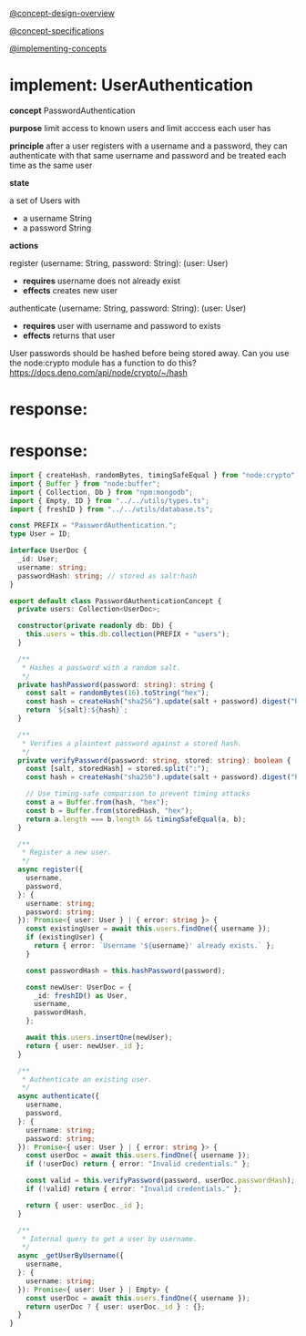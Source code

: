 [@concept-design-overview](../../background/concept-design-overview.md)

[@concept-specifications](../../background/concept-specifications.md)

[@implementing-concepts](../../background/implementing-concepts.md)

# implement: UserAuthentication

**concept** PasswordAuthentication

**purpose** limit access to known users and limit acccess each user has

**principle** after a user registers with a username and a password,
they can authenticate with that same username and password
and be treated each time as the same user

**state**

a set of Users with

-   a username String
-   a password String

**actions**

register (username: String, password: String): (user: User)

-   **requires** username does not already exist
-   **effects** creates new user

authenticate (username: String, password: String): (user: User)

-   **requires** user with username and password to exists
-   **effects** returns that user

User passwords should be hashed before being stored away. Can you use the node:crypto module has a function to do this? https://docs.deno.com/api/node/crypto/~/hash

# response:

# response:

```typescript
import { createHash, randomBytes, timingSafeEqual } from "node:crypto";
import { Buffer } from "node:buffer";
import { Collection, Db } from "npm:mongodb";
import { Empty, ID } from "../../utils/types.ts";
import { freshID } from "../../utils/database.ts";

const PREFIX = "PasswordAuthentication.";
type User = ID;

interface UserDoc {
  _id: User;
  username: string;
  passwordHash: string; // stored as salt:hash
}

export default class PasswordAuthenticationConcept {
  private users: Collection<UserDoc>;

  constructor(private readonly db: Db) {
    this.users = this.db.collection(PREFIX + "users");
  }

  /**
   * Hashes a password with a random salt.
   */
  private hashPassword(password: string): string {
    const salt = randomBytes(16).toString("hex");
    const hash = createHash("sha256").update(salt + password).digest("hex");
    return `${salt}:${hash}`;
  }

  /**
   * Verifies a plaintext password against a stored hash.
   */
  private verifyPassword(password: string, stored: string): boolean {
    const [salt, storedHash] = stored.split(":");
    const hash = createHash("sha256").update(salt + password).digest("hex");

    // Use timing-safe comparison to prevent timing attacks
    const a = Buffer.from(hash, "hex");
    const b = Buffer.from(storedHash, "hex");
    return a.length === b.length && timingSafeEqual(a, b);
  }

  /**
   * Register a new user.
   */
  async register({
    username,
    password,
  }: {
    username: string;
    password: string;
  }): Promise<{ user: User } | { error: string }> {
    const existingUser = await this.users.findOne({ username });
    if (existingUser) {
      return { error: `Username '${username}' already exists.` };
    }

    const passwordHash = this.hashPassword(password);

    const newUser: UserDoc = {
      _id: freshID() as User,
      username,
      passwordHash,
    };

    await this.users.insertOne(newUser);
    return { user: newUser._id };
  }

  /**
   * Authenticate an existing user.
   */
  async authenticate({
    username,
    password,
  }: {
    username: string;
    password: string;
  }): Promise<{ user: User } | { error: string }> {
    const userDoc = await this.users.findOne({ username });
    if (!userDoc) return { error: "Invalid credentials." };

    const valid = this.verifyPassword(password, userDoc.passwordHash);
    if (!valid) return { error: "Invalid credentials." };

    return { user: userDoc._id };
  }

  /**
   * Internal query to get a user by username.
   */
  async _getUserByUsername({
    username,
  }: {
    username: string;
  }): Promise<{ user: User } | Empty> {
    const userDoc = await this.users.findOne({ username });
    return userDoc ? { user: userDoc._id } : {};
  }
}

```
